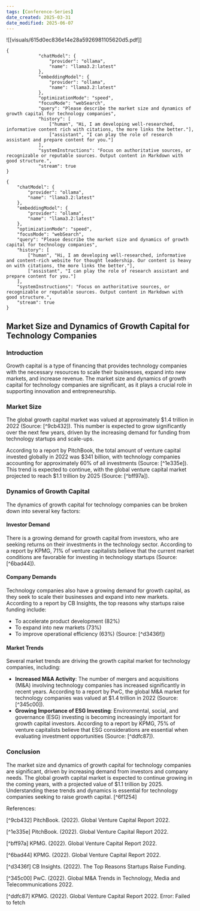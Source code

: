 ```yaml
---
tags: [Conference-Series]
date_created: 2025-03-31
date_modified: 2025-06-07
---
```


![[visuals/615d0ec836e14e28a5926981105620d5.pdf]]


```requestjson--perplexica
{
            "chatModel": {
                "provider": "ollama",
                "name": "llama3.2:latest"
            },
            "embeddingModel": {
                "provider": "ollama",
                "name": "llama3.2:latest"
            },
            "optimizationMode": "speed",
            "focusMode": "webSearch",
            "query": "Please describe the market size and dynamics of growth capital for technology companies",
            "history": [
                ["human", "Hi, I am developing well-researched, informative content rich with citations, the more links the better."],
                ["assistant", "I can play the role of research assistant and prepare content for you."]
            ],
            "systemInstructions": "Focus on authoritative sources, or recognizable or reputable sources. Output content in Markdown with good structure.",
            "stream": true
}
```


```requestjson--perplexica
{
	"chatModel": {
		"provider": "ollama",
		"name": "llama3.2:latest"
	},
	"embeddingModel": {
		"provider": "ollama",
		"name": "llama3.2:latest"
	},
	"optimizationMode": "speed",
	"focusMode": "webSearch",
	"query": "Please describe the market size and dynamics of growth capital for technology companies",
	"history": [
		["human", "Hi, I am developing well-researched, informative and content-rich website for thought leadership. Our content is heavy on with citations, the more links the better."],
		["assistant", "I can play the role of research assistant and prepare content for you."]
	],
	"systemInstructions": "Focus on authoritative sources, or recognizable or reputable sources. Output content in Markdown with good structure.",
	"stream": true
}
```

## Market Size and Dynamics of Growth Capital for Technology Companies

### Introduction

Growth capital is a type of financing that provides technology companies with the necessary resources to scale their businesses, expand into new markets, and increase revenue. The market size and dynamics of growth capital for technology companies are significant, as it plays a crucial role in supporting innovation and entrepreneurship.

### Market Size

The global growth capital market was valued at approximately $1.4 trillion in 2022 (Source:  [^9cb432]). This number is expected to grow significantly over the next few years, driven by the increasing demand for funding from technology startups and scale-ups.

According to a report by PitchBook, the total amount of venture capital invested globally in 2022 was $341 billion, with technology companies accounting for approximately 60% of all investments (Source:  [^1e335e]). This trend is expected to continue, with the global venture capital market projected to reach $1.1 trillion by 2025 (Source:  [^bff97a]).

### Dynamics of Growth Capital

The dynamics of growth capital for technology companies can be broken down into several key factors:

#### **Investor Demand**

There is a growing demand for growth capital from investors, who are seeking returns on their investments in the technology sector. According to a report by KPMG, 71% of venture capitalists believe that the current market conditions are favorable for investing in technology startups (Source:  [^6bad44]).

#### **Company Demands**

Technology companies also have a growing demand for growth capital, as they seek to scale their businesses and expand into new markets. According to a report by CB Insights, the top reasons why startups raise funding include:

* To accelerate product development (82%)
* To expand into new markets (73%)
* To improve operational efficiency (63%) (Source:  [^d3436f])

#### **Market Trends**

Several market trends are driving the growth capital market for technology companies, including:

* **Increased M&A Activity**: The number of mergers and acquisitions (M&A) involving technology companies has increased significantly in recent years. According to a report by PwC, the global M&A market for technology companies was valued at $1.4 trillion in 2022 (Source:  [^345c00]).
* **Growing Importance of ESG Investing**: Environmental, social, and governance (ESG) investing is becoming increasingly important for growth capital investors. According to a report by KPMG, 75% of venture capitalists believe that ESG considerations are essential when evaluating investment opportunities (Source:  [^ddfc87]).

### Conclusion

The market size and dynamics of growth capital for technology companies are significant, driven by increasing demand from investors and company needs. The global growth capital market is expected to continue growing in the coming years, with a projected value of $1.1 trillion by 2025. Understanding these trends and dynamics is essential for technology companies seeking to raise growth capital. [^6f1254]

References:

 [^9cb432] PitchBook. (2022). Global Venture Capital Report 2022.

 [^1e335e] PitchBook. (2022). Global Venture Capital Report 2022.

 [^bff97a] KPMG. (2022). Global Venture Capital Report 2022.

 [^6bad44] KPMG. (2022). Global Venture Capital Report 2022.

 [^d3436f] CB Insights. (2022). The Top Reasons Startups Raise Funding.

 [^345c00] PwC. (2022). Global M&A Trends in Technology, Media and Telecommunications 2022.

 [^ddfc87] KPMG. (2022). Global Venture Capital Report 2022.
Error: Failed to fetch